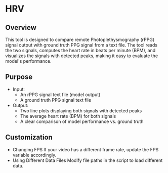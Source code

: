 # HRV
## Overview
This tool is designed to compare remote Photoplethysmography (rPPG) signal output with ground truth PPG signal from a text file. The tool reads the two signals, computes the heart rate in beats per minute (BPM), and visualizes the signals with detected peaks, making it easy to evaluate the model's performance.
## Purpose
+ Input:
  + An rPPG signal text file (model output)
  + A ground truth PPG signal text file
+ Output:
  + Two line plots displaying both signals with detected peaks
  + The average heart rate (BPM) for both signals
  + A clear comparison of model performance vs. ground truth
## Customization
+ Changing FPS
  If your video has a different frame rate, update the FPS variable accordingly.
+ Using Different Data Files
Modify file paths in the script to load different data.
